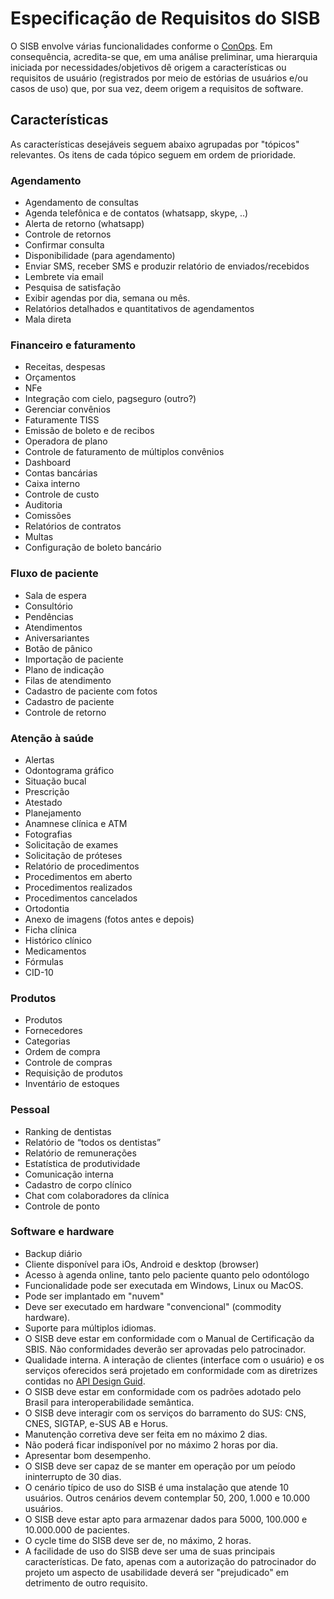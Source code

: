 
# Especificação de Requisitos do SISB
O SISB envolve várias funcionalidades conforme o [ConOps](https://github.com/kyriosdata/sisb/blob/master/ConOps.md).
Em consequência, acredita-se que, em uma análise preliminar, uma hierarquia iniciada por necessidades/objetivos dê origem a características ou requisitos de usuário (registrados por meio de estórias de usuários e/ou casos de uso) que, por sua vez, deem origem a requisitos de software.

## Características
As características desejáveis seguem abaixo agrupadas por "tópicos" relevantes. Os itens de cada tópico seguem em ordem de prioridade.

### Agendamento
- Agendamento de consultas
- Agenda telefônica e de contatos (whatsapp, skype, ..)
- Alerta de retorno (whatsapp)
- Controle de retornos
- Confirmar consulta
- Disponibilidade (para agendamento)
- Enviar SMS, receber SMS e produzir relatório de enviados/recebidos
- Lembrete via email
- Pesquisa de satisfação
- Exibir agendas por dia, semana ou mês.
- Relatórios detalhados e quantitativos de agendamentos
- Mala direta

### Financeiro e faturamento
- Receitas, despesas
- Orçamentos
- NFe
- Integração com cielo, pagseguro (outro?)
- Gerenciar convênios
- Faturamente TISS
- Emissão de boleto e de recibos
- Operadora de plano
- Controle de faturamento de múltiplos convênios
- Dashboard
- Contas bancárias
- Caixa interno
- Controle de custo
- Auditoria
- Comissões
- Relatórios de contratos
- Multas
- Configuração de boleto bancário

### Fluxo de paciente
- Sala de espera
- Consultório
- Pendências
- Atendimentos
- Aniversariantes
- Botão de pânico
- Importação de paciente
- Plano de indicação
- Filas de atendimento
- Cadastro de paciente com fotos
- Cadastro de paciente
- Controle de retorno

### Atenção à saúde
- Alertas
- Odontograma gráfico
- Situação bucal
- Prescrição
- Atestado
- Planejamento
- Anamnese clínica e ATM
- Fotografias
- Solicitação de exames
- Solicitação de próteses
- Relatório de procedimentos
- Procedimentos em aberto
- Procedimentos realizados
- Procedimentos cancelados
- Ortodontia
- Anexo de imagens (fotos antes e depois)
- Ficha clínica 
- Histórico clínico
- Medicamentos
- Fórmulas
- CID-10

### Produtos
- Produtos
- Fornecedores
- Categorias
- Ordem de compra
- Controle de compras
- Requisição de produtos
- Inventário de estoques

### Pessoal
- Ranking de dentistas
- Relatório de “todos os dentistas”
- Relatório de remunerações
- Estatística de produtividade
- Comunicação interna
- Cadastro de corpo clínico
- Chat com colaboradores da clínica
- Controle de ponto

### Software e hardware
- Backup diário
- Cliente disponível para iOs, Android e desktop (browser)
- Acesso à agenda online, tanto pelo paciente quanto pelo odontólogo
- Funcionalidade pode ser executada em Windows, Linux ou MacOS.
- Pode ser implantado em "nuvem"
- Deve ser executado em hardware "convencional" (commodity hardware).
- Suporte para múltiplos idiomas.
- O SISB deve estar em conformidade com o Manual de Certificação da SBIS. Não conformidades deverão ser aprovadas pelo patrocinador.
- Qualidade interna. A interação de clientes (interface com o usuário) e os serviços oferecidos será projetado em conformidade com as diretrizes contidas no [API Design Guid](https://cloud.google.com/apis/design/). 
- O SISB deve estar em conformidade com os padrões adotado pelo Brasil para interoperabilidade semântica.
- O SISB deve interagir com os serviços do barramento do SUS: CNS, CNES, SIGTAP, e-SUS AB e Horus.
- Manutenção corretiva deve ser feita em no máximo 2 dias.
- Não poderá ficar indisponível por no máximo 2 horas por dia.
- Apresentar bom desempenho.
- O SISB deve ser capaz de se manter em operação por um peíodo ininterrupto de 30 dias. 
- O cenário típico de uso do SISB é uma instalação que atende 10 usuários. Outros cenários devem contemplar 50, 200, 1.000 e 10.000 usuários.
- O SISB deve estar apto para armazenar dados para 5000, 100.000 e 10.000.000 de pacientes.
-  O cycle time do SISB deve ser de, no máximo, 2 horas.
- A facilidade de uso do SISB deve ser uma de suas principais características. De fato, apenas com a autorização do patrocinador do projeto um aspecto de usabilidade deverá ser "prejudicado" em detrimento de outro requisito.
